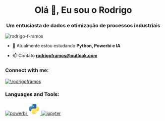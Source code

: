 <h1 align="center">Olá 👋, Eu sou o Rodrigo</h1>
<h3 align="center">Um entusiasta de dados e otimização de processos industriais</h3>

<p align="left"> <img src="https://komarev.com/ghpvc/?username=rodrigo-f-ramos&label=Profile%20views&color=0e75b6&style=flat" alt="rodrigo-f-ramos" /> </p>

- 🌱 Atualmente estou estudando **Python, Powerbi e IA**

- 📫 Contato **rodrigoframos@outlook.com**

<h3 align="left">Connect with me:</h3>
<p align="left">
<a href="https://linkedin.com/in/rodrigoframos" target="blank"><img align="center" src="https://raw.githubusercontent.com/rahuldkjain/github-profile-readme-generator/master/src/images/icons/Social/linked-in-alt.svg" alt="\rodrigoframos" height="30" width="40" /></a>
</p>

<h3 align="left">Languages and Tools:</h3>
<p align="left"> <a href="https://powerbi.microsoft.com/" target="_blank" rel="noreferrer"> <img src="https://www.vectorlogo.zone/logos/microsoft_powerbi/microsoft_powerbi-icon.svg" alt="powerbi" width="40" height="40"/> </a> <a href="https://www.python.org" target="_blank" rel="noreferrer"> <img src="https://raw.githubusercontent.com/devicons/devicon/master/icons/python/python-original.svg" alt="python" width="40" height="40"/> </a> <a href="https://jupyter.org/" target="_blank" rel="noreferrer"> <img src="https://www.vectorlogo.zone/util/preview?image=/logos/jupyter/jupyter-icon.svg" alt="jupyter" width="40" height="40"/> </a> </p>
